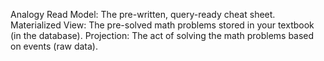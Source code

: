 Analogy
Read Model: The pre-written, query-ready cheat sheet.
Materialized View: The pre-solved math problems stored in your textbook (in the database).
Projection: The act of solving the math problems based on events (raw data).

